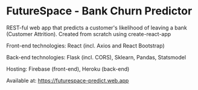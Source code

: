 # FutureSpace - Bank Churn Predictor 

REST-ful web app that predicts a customer's likelihood of leaving a bank (Customer Attrition). Created from scratch using create-react-app

Front-end technologies: React (incl. Axios and React Bootstrap)

Back-end technologies: Flask (incl. CORS), Sklearn, Pandas, Statsmodel

Hosting: Firebase (front-end), Heroku (back-end)

Available at: https://futurespace-predict.web.app

